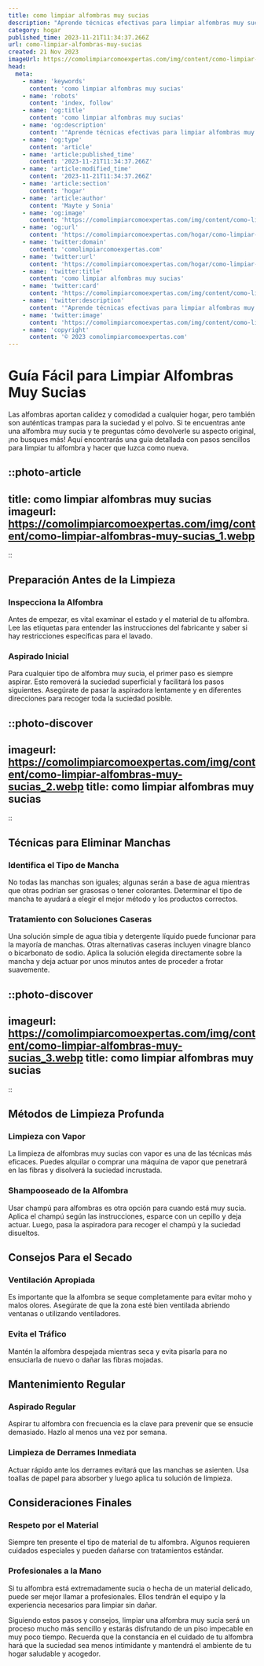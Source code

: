 ```yaml
---
title: como limpiar alfombras muy sucias
description: "Aprende técnicas efectivas para limpiar alfombras muy sucias y restaurar su aspecto con nuestros consejos de limpieza. ¡Di adiós a la suciedad!"
category: hogar
published_time: 2023-11-21T11:34:37.266Z
url: como-limpiar-alfombras-muy-sucias
created: 21 Nov 2023
imageUrl: https://comolimpiarcomoexpertas.com/img/content/como-limpiar-alfombras-muy-sucias_1.webp
head:
  meta:
    - name: 'keywords'
      content: 'como limpiar alfombras muy sucias'
    - name: 'robots'
      content: 'index, follow'
    - name: 'og:title'
      content: 'como limpiar alfombras muy sucias'
    - name: 'og:description'
      content: '"Aprende técnicas efectivas para limpiar alfombras muy sucias y restaurar su aspecto con nuestros consejos de limpieza. ¡Di adiós a la suciedad!"'
    - name: 'og:type'
      content: 'article'
    - name: 'article:published_time'
      content: '2023-11-21T11:34:37.266Z'
    - name: 'article:modified_time'
      content: '2023-11-21T11:34:37.266Z'
    - name: 'article:section'
      content: 'hogar'
    - name: 'article:author'
      content: 'Mayte y Sonia'
    - name: 'og:image'
      content: 'https://comolimpiarcomoexpertas.com/img/content/como-limpiar-alfombras-muy-sucias_3.webp'
    - name: 'og:url'
      content: 'https://comolimpiarcomoexpertas.com/hogar/como-limpiar-alfombras-muy-sucias'
    - name: 'twitter:domain'
      content: 'comolimpiarcomoexpertas.com'
    - name: 'twitter:url'
      content: 'https://comolimpiarcomoexpertas.com/hogar/como-limpiar-alfombras-muy-sucias'
    - name: 'twitter:title'
      content: 'como limpiar alfombras muy sucias'
    - name: 'twitter:card'
      content: 'https://comolimpiarcomoexpertas.com/img/content/como-limpiar-alfombras-muy-sucias_3.webp'
    - name: 'twitter:description'
      content: '"Aprende técnicas efectivas para limpiar alfombras muy sucias y restaurar su aspecto con nuestros consejos de limpieza. ¡Di adiós a la suciedad!"'
    - name: 'twitter:image'
      content: 'https://comolimpiarcomoexpertas.com/img/content/como-limpiar-alfombras-muy-sucias_3.webp'
    - name: 'copyright'
      content: '© 2023 comolimpiarcomoexpertas.com'
---
```

# Guía Fácil para Limpiar Alfombras Muy Sucias

Las alfombras aportan calidez y comodidad a cualquier hogar, pero también son auténticas trampas para la suciedad y el polvo. Si te encuentras ante una alfombra muy sucia y te preguntas cómo devolverle su aspecto original, ¡no busques más! Aquí encontrarás una guía detallada con pasos sencillos para limpiar tu alfombra y hacer que luzca como nueva.

::photo-article
---
title: como limpiar alfombras muy sucias
imageurl: https://comolimpiarcomoexpertas.com/img/content/como-limpiar-alfombras-muy-sucias_1.webp
---
::

## **Preparación Antes de la Limpieza**

### **Inspecciona la Alfombra**
Antes de empezar, es vital examinar el estado y el material de tu alfombra. Lee las etiquetas para entender las instrucciones del fabricante y saber si hay restricciones específicas para el lavado.

### **Aspirado Inicial**
Para cualquier tipo de alfombra muy sucia, el primer paso es siempre aspirar. Esto removerá la suciedad superficial y facilitará los pasos siguientes. Asegúrate de pasar la aspiradora lentamente y en diferentes direcciones para recoger toda la suciedad posible.


::photo-discover
---
imageurl: https://comolimpiarcomoexpertas.com/img/content/como-limpiar-alfombras-muy-sucias_2.webp
title: como limpiar alfombras muy sucias
---
::

## **Técnicas para Eliminar Manchas**

### **Identifica el Tipo de Mancha**
No todas las manchas son iguales; algunas serán a base de agua mientras que otras podrían ser grasosas o tener colorantes. Determinar el tipo de mancha te ayudará a elegir el mejor método y los productos correctos.

### **Tratamiento con Soluciones Caseras**
Una solución simple de agua tibia y detergente líquido puede funcionar para la mayoría de manchas. Otras alternativas caseras incluyen vinagre blanco o bicarbonato de sodio. Aplica la solución elegida directamente sobre la mancha y deja actuar por unos minutos antes de proceder a frotar suavemente.


::photo-discover
---
imageurl: https://comolimpiarcomoexpertas.com/img/content/como-limpiar-alfombras-muy-sucias_3.webp
title: como limpiar alfombras muy sucias
---
::

## **Métodos de Limpieza Profunda**

### **Limpieza con Vapor**
La limpieza de alfombras muy sucias con vapor es una de las técnicas más eficaces. Puedes alquilar o comprar una máquina de vapor que penetrará en las fibras y disolverá la suciedad incrustada.

### **Shampooseado de la Alfombra**
Usar champú para alfombras es otra opción para cuando está muy sucia. Aplica el champú según las instrucciones, esparce con un cepillo y deja actuar. Luego, pasa la aspiradora para recoger el champú y la suciedad disueltos.

## **Consejos Para el Secado**

### **Ventilación Apropiada**
Es importante que la alfombra se seque completamente para evitar moho y malos olores. Asegúrate de que la zona esté bien ventilada abriendo ventanas o utilizando ventiladores.

### **Evita el Tráfico**
Mantén la alfombra despejada mientras seca y evita pisarla para no ensuciarla de nuevo o dañar las fibras mojadas.

## **Mantenimiento Regular**

### **Aspirado Regular**
Aspirar tu alfombra con frecuencia es la clave para prevenir que se ensucie demasiado. Hazlo al menos una vez por semana.

### **Limpieza de Derrames Inmediata**
Actuar rápido ante los derrames evitará que las manchas se asienten. Usa toallas de papel para absorber y luego aplica tu solución de limpieza.

## **Consideraciones Finales**

### **Respeto por el Material**
Siempre ten presente el tipo de material de tu alfombra. Algunos requieren cuidados especiales y pueden dañarse con tratamientos estándar.

### **Profesionales a la Mano**
Si tu alfombra está extremadamente sucia o hecha de un material delicado, puede ser mejor llamar a profesionales. Ellos tendrán el equipo y la experiencia necesarios para limpiar sin dañar.

Siguiendo estos pasos y consejos, limpiar una alfombra muy sucia será un proceso mucho más sencillo y estarás disfrutando de un piso impecable en muy poco tiempo. Recuerda que la constancia en el cuidado de tu alfombra hará que la suciedad sea menos intimidante y mantendrá el ambiente de tu hogar saludable y acogedor.
